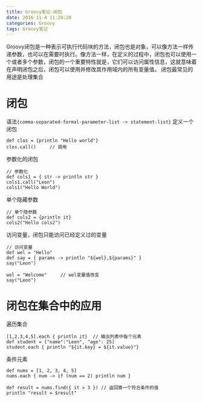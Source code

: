```yaml
---
title: Groovy笔记-闭包
date: 2016-11-4 11:29:20
categories: Groovy
tags: Groovy笔记
---
```

Groovy闭包是一种表示可执行代码块的方法，闭包也是对象，可以像方法一样传递参数，也可以在需要时执行。像方法一样，在定义的过程中，闭包也可以使用一个或者多个参数，闭包的一个重要特性就是，它们可以访问属性信息，这就意味着在声明闭包之后，闭包可以使用并修改其作用域内的所有变量值。
闭包最常见的用途是处理集合
<!-- more -->

# 闭包
语法`{comma-separated-formal-parameter-list -> statement-list}`
定义一个闭包

    def clos = {println "Hello world"}
    clos.call() 	// 调用

参数化的闭包

	// 参数化
    def cols1 = { str -> println str }
    cols1.call("Leon")
    cols1("Hello World")

单个隐藏参数

    // 单个隐参数
    def cols2 = {println it}
    cols2("Hello cols2")

访问变量，闭包只能访问已经定义过的变量

    // 访问变量
    def wel = "Hello"
    def say = { params -> println "${wel},${params}" }
    say("Leon")

    wel = "Welcome"		// wel变量值改变
    say("Leon")
# 闭包在集合中的应用

遍历集合

    [1,2,3,4,5].each { println it}  // 输出列表中每个元素
    def student = ["name":"Leon", "age": 25]
    student.each { println "${it.key} = ${it.value}"}

条件元素

    def nums = [1, 2, 3, 4, 5]
    nums.each { num -> if (num == 2) println num }

    def result = nums.find({ it > 3 }) // 返回第一个符合条件的值
    println "result = $result"



























